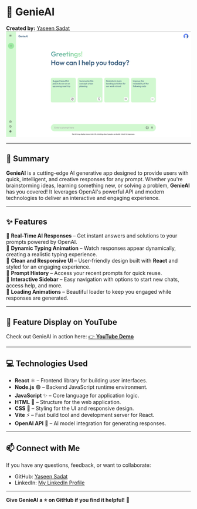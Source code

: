 # 🚀 **GenieAI**  

**Created by:** [Yaseen Sadat](https://github.com/YaseenSadat)  
![Yaseen Sadat](src/assets/genieaihome.png)  

---

## 🌟 **Summary**  

**GenieAI** is a cutting-edge AI generative app designed to provide users with quick, intelligent, and creative responses for any prompt. Whether you're brainstorming ideas, learning something new, or solving a problem, **GenieAI** has you covered! It leverages OpenAI's powerful API and modern technologies to deliver an interactive and engaging experience.  

---

## ✨ **Features**  

🔹 **Real-Time AI Responses** – Get instant answers and solutions to your prompts powered by OpenAI.  
🔹 **Dynamic Typing Animation** – Watch responses appear dynamically, creating a realistic typing experience.  
🔹 **Clean and Responsive UI** – User-friendly design built with **React** and styled for an engaging experience.  
🔹 **Prompt History** – Access your recent prompts for quick reuse.  
🔹 **Interactive Sidebar** – Easy navigation with options to start new chats, access help, and more.  
🔹 **Loading Animations** – Beautiful loader to keep you engaged while responses are generated.  

---

## 🎥 **Feature Display on YouTube**  

Check out GenieAI in action here: [👉 **YouTube Demo**](https://youtu.be/CF5FSXq1P80)  

---

## 💻 **Technologies Used**  

- **React** ⚛️ – Frontend library for building user interfaces.  
- **Node.js** 🟢 – Backend JavaScript runtime environment.  
- **JavaScript** ✨ – Core language for application logic.  
- **HTML** 📝 – Structure for the web application.  
- **CSS** 🎨 – Styling for the UI and responsive design.  
- **Vite** ⚡ – Fast build tool and development server for React.  
- **OpenAI API** 🤖 – AI model integration for generating responses.

---

## 📫 **Connect with Me**  

If you have any questions, feedback, or want to collaborate:  
- GitHub: [Yaseen Sadat](https://github.com/YaseenSadat)  
- LinkedIn: [My LinkedIn Profile](https://www.linkedin.com/in/yaseensadat/)

---

**Give GenieAI a ⭐ on GitHub if you find it helpful!** 🚀  
